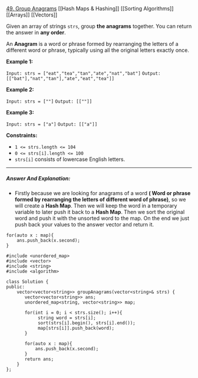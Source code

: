 [49. Group Anagrams](https://leetcode.com/problems/group-anagrams/)
[[Hash Maps & Hashing]]
[[Sorting Algorithms]]
[[Arrays]]
[[Vectors]]


Given an array of strings `strs`, group **the anagrams** together. You can return the answer in **any order**.

An **Anagram** is a word or phrase formed by rearranging the letters of a different word or phrase, typically using all the original letters exactly once.

**Example 1:**

`Input: strs = ["eat","tea","tan","ate","nat","bat"]`
`Output: [["bat"],"nat","tan"],"ate","eat","tea"]]`

**Example 2:**

`Input: strs = [""]`
`Output: [[""]]`

**Example 3:**

`Input: strs = ["a"]`
`Output: [["a"]]`

**Constraints:**

- `1 <= strs.length <= 104`
- `0 <= strs[i].length <= 100`
- `strs[i]` consists of lowercase English letters.



---
##### Answer And Explanation:


- Firstly because we are looking for anagrams of a word **( Word or phrase formed by rearranging the letters of different word of phrase)**, so we will create a **Hash Map**. Then we will keep the word in a temporary variable to later push it back to a **Hash Map**. Then we sort the original word and push it with the unsorted word to the map. On the end we just push back your values to the answer vector and return it.

```
for(auto x : map){
	ans.push_back(x.second);
}
```


```
#include <unordered_map>
#include <vector>
#include <string>
#include <algorithm>

class Solution {
public:
    vector<vector<string>> groupAnagrams(vector<string>& strs) {
       vector<vector<string>> ans;
       unordered_map<string, vector<string>> map;

       for(int i = 0; i < strs.size(); i++){
            string word = strs[i];
            sort(strs[i].begin(), strs[i].end());
            map[strs[i]].push_back(word);
       }

       for(auto x : map){
           ans.push_back(x.second);
       }
       return ans;
    }
};
```

